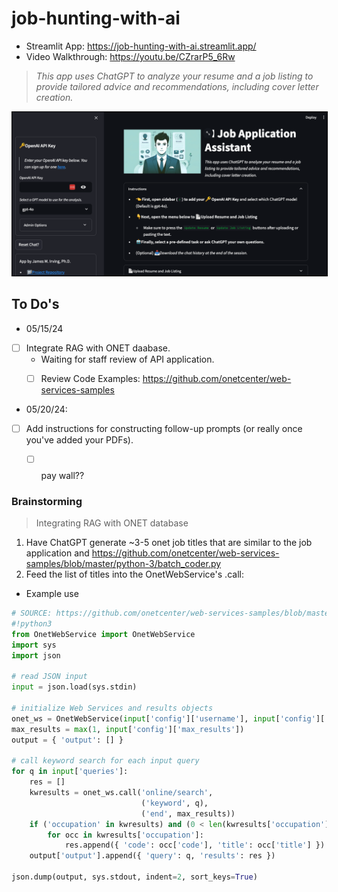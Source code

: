 <a name='title'></a>

# job-hunting-with-ai
 
- Streamlit App: https://job-hunting-with-ai.streamlit.app/
- Video Walkthrough: https://youtu.be/CZrarP5_6Rw 
> *This app uses ChatGPT to analyze your resume and a job listing to provide tailored advice and recommendations, including cover letter creation.*

<img src="images/app-snapshot.png" style="border:solid 1px black">


## To Do's 
- 05/15/24

- [ ] Integrate RAG with ONET daabase.
    -  Waiting for staff review of API application.
    - [ ] Review Code Examples: https://github.com/onetcenter/web-services-samples


- 05/20/24:
- [ ] Add instructions for constructing follow-up prompts (or really once you've added your PDFs).
    - [ ] $$$$ pay wall??
    


### Brainstorming

>Integrating RAG with ONET database
1. Have ChatGPT generate ~3-5 onet job titles that are similar to the job application and https://github.com/onetcenter/web-services-samples/blob/master/python-3/batch_coder.py
2. Feed the list of titles into the OnetWebService's .call:

- Example use
```python
# SOURCE: https://github.com/onetcenter/web-services-samples/blob/master/python-3/batch_coder.py
#!python3
from OnetWebService import OnetWebService
import sys
import json

# read JSON input
input = json.load(sys.stdin)

# initialize Web Services and results objects
onet_ws = OnetWebService(input['config']['username'], input['config']['password'])
max_results = max(1, input['config']['max_results'])
output = { 'output': [] }

# call keyword search for each input query
for q in input['queries']:
    res = []
    kwresults = onet_ws.call('online/search',
                             ('keyword', q),
                             ('end', max_results))
    if ('occupation' in kwresults) and (0 < len(kwresults['occupation'])):
        for occ in kwresults['occupation']:
            res.append({ 'code': occ['code'], 'title': occ['title'] })
    output['output'].append({ 'query': q, 'results': res })

json.dump(output, sys.stdout, indent=2, sort_keys=True)
```
